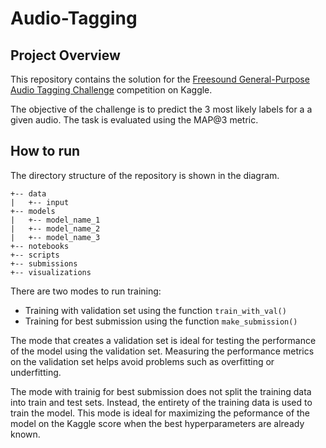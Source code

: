 # Audio-Tagging

## Project Overview

This repository contains the solution for the [Freesound General-Purpose Audio Tagging Challenge](https://www.kaggle.com/c/freesound-audio-tagging/overview/) competition on Kaggle.

The objective of the challenge is to predict the 3 most likely labels for a a given audio. The task is evaluated using the MAP@3 metric.

## How to run

The directory structure of the repository is shown in the diagram.

```
+-- data
|   +-- input
+-- models
|   +-- model_name_1
|   +-- model_name_2
|   +-- model_name_3
+-- notebooks
+-- scripts
+-- submissions
+-- visualizations
```

There are two modes to run training: 
+ Training with validation set using the function `train_with_val()`
+ Training for best submission  using the function `make_submission()`

The mode that creates a validation set is ideal for testing the performance of the model using the validation set. Measuring the performance metrics on the validation set helps avoid problems such as overfitting or underfitting.

The mode with trainig for best submission does not split the training data into train and test sets. Instead, the entirety of the training data is used to train the model. This mode is ideal for maximizing the peformance of the model on the Kaggle score when the best hyperparameters are already known.